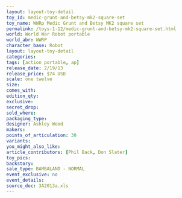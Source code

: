 ```yaml
---
layout: layout-toy-detail 
toy_id: medic-grunt-and-betsy-mk2-square-set
toy_name: WWRp Medic Grunt and Betsy MK2 square set
permalink: /toys-1-12/medic-grunt-and-betsy-mk2-square-set.html
world: World War Robot portable
world_abr: WWRP
character_base: Robot
layout: layout-toy-detail
categories: 
tags: [action portable, ap] 
release_date: 2/19/13
release_price: $74 USD
scale: one twelve
size: 
comes_with: 
edition_qty: 
exclusive: 
secret_drop: 
sold_where: 
packaging_type: 
designer: Ashley Wood
makers: 
points_of_articulation: 30
variants: 
you_might_also_like: 
article_contributors: [Phil Back, Don Slater]
toy_pics: 
backstory: 
sale_type: BAMBALAND - NORMAL
event_exclusive: no
event_details: 
source_doc: 3A2013a.xls
---
```

